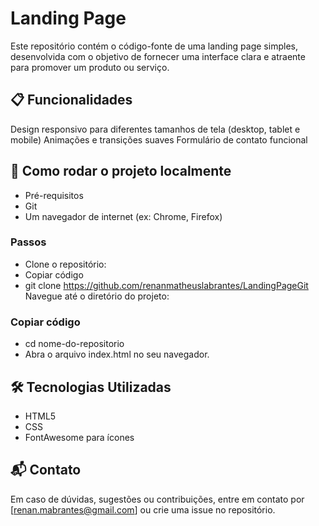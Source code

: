 # Landing Page
Este repositório contém o código-fonte de uma landing page simples, desenvolvida com o objetivo de fornecer uma interface clara e atraente para promover um produto ou serviço.

## 📋 Funcionalidades
Design responsivo para diferentes tamanhos de tela (desktop, tablet e mobile)
Animações e transições suaves
Formulário de contato funcional

## 🚀 Como rodar o projeto localmente
* Pré-requisitos
* Git
* Um navegador de internet (ex: Chrome, Firefox)

### Passos
* Clone o repositório:
* Copiar código
* git clone https://github.com/renanmatheuslabrantes/LandingPageGit
Navegue até o diretório do projeto:

### Copiar código
* cd nome-do-repositorio
* Abra o arquivo index.html no seu navegador.

## 🛠️ Tecnologias Utilizadas
* HTML5
* CSS
* FontAwesome para ícones

## 📬 Contato
Em caso de dúvidas, sugestões ou contribuições, entre em contato por [renan.mabrantes@gmail.com] ou crie uma issue no repositório.

